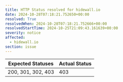 ```yaml
---
title: HTTP Status resolved for hidewall.io
date: 2024-10-28T07:18:21.752650+00:00
resolved: True
resolvedWhen: 2024-10-28T07:18:21.752666+00:00
resolvedStartTime: 2024-10-25T21:09:43.161639+00:00
severity: notice
affected:
  - hidewall.io
section: issue
---
```


| Expected Statuses | Actual Status  |
|-------------------|----------------|
| 200, 301, 302, 403 | 403 |
